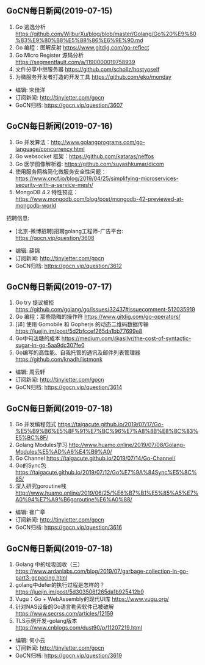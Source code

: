 ## GoCN每日新闻(2019-07-15)

1. Go 逃逸分析 https://github.com/WilburXu/blog/blob/master/Golang/Go%20%E9%80%83%E9%80%B8%E5%88%86%E6%9E%90.md
2. Go 编程：图解反射 https://www.gitdig.com/go-reflect
3. Go Micro Register 源码分析 https://segmentfault.com/a/1190000019758939
4. 文件分享中继服务器 https://github.com/schollz/hostyoself
5. 为微服务开发者打造的开发工具 https://github.com/eko/monday

- 编辑: 宋佳洋
- 订阅新闻: http://tinyletter.com/gocn
- GoCN归档: https://gocn.vip/question/3607

## GoCN每日新闻(2019-07-16)

1. Go 并发算法：http://www.golangprograms.com/go-language/concurrency.html
2. Go websocket 框架：https://github.com/kataras/neffos
3. Go 医学图像解析器: https://github.com/suyashkumar/dicom
4. 使用服务网格简化微服务安全性问题：https://www.cncf.io/blog/2019/04/25/simplifying-microservices-security-with-a-service-mesh/
5. MongoDB 4.2 特性预览：https://www.mongodb.com/blog/post/mongodb-42-previewed-at-mongodb-world 

招聘信息:
* [北京-微博招聘]招聘golang工程师-广告平台: https://gocn.vip/question/3608

- 编辑: 薛锦
- 订阅新闻: http://tinyletter.com/gocn
- GoCN归档: https://gocn.vip/question/3612

## GoCN每日新闻(2019-07-17)

1. Go try 提议被拒 https://github.com/golang/go/issues/32437#issuecomment-512035919
2. Go 编程：那些隐晦的操作符 https://www.gitdig.com/go-operators/
3. [译] 使用 Gomobile 和 Gopherjs 的动态二维码数据传输 https://juejin.im/post/5d2bfccef265da1bb77699e8
4. Go中句法糖的成本 https://medium.com/@asilvr/the-cost-of-syntactic-sugar-in-go-5aa9dc307fe0
5. Go编写的高性能、自我托管的通讯及邮件列表管理器 https://github.com/knadh/listmonk

- 编辑: 周云轩
- 订阅新闻: http://tinyletter.com/gocn
- GoCN归档: https://gocn.vip/question/3614

## GoCN每日新闻(2019-07-18)

1. Go 并发编程范式 https://taigacute.github.io/2019/07/17/Go-%E5%B9%B6%E5%8F%91%E7%BC%96%E7%A8%8B%E8%8C%83%E5%BC%8F/
2. Golang Modules学习  http://www.huamo.online/2019/07/08/Golang-Modules%E5%AD%A6%E4%B9%A0/
3. Go Channel  https://taigacute.github.io/2019/07/14/Go-Channel/
4. Go的Sync包  https://taigacute.github.io/2019/07/12/Go%E7%9A%84Sync%E5%8C%85/
5. 深入研究goroutine栈  http://www.huamo.online/2019/06/25/%E6%B7%B1%E5%85%A5%E7%A0%94%E7%A9%B6goroutine%E6%A0%88/

- 编辑: 崔广章
- 订阅新闻: http://tinyletter.com/gocn
- GoCN归档: https://gocn.vip/question/3616


## GoCN每日新闻(2019-07-18)

1. Golang 中的垃圾回收（三）https://www.ardanlabs.com/blog/2019/07/garbage-collection-in-go-part3-gcpacing.html
2. golang中defer的执行过程是怎样的？https://juejin.im/post/5d303506f265da1b925412b9
3. Vugu：Go + WebAssembly的现代UI库 https://www.vugu.org/
4. 针对NAS设备的Go语言勒索软件已被破解 https://www.secrss.com/articles/12159
5. TLS示例开发-golang版本 https://www.cnblogs.com/dust90/p/11207219.html

- 编辑: 何小云
- 订阅新闻: http://tinyletter.com/gocn
- GoCN归档: https://gocn.vip/question/3619
